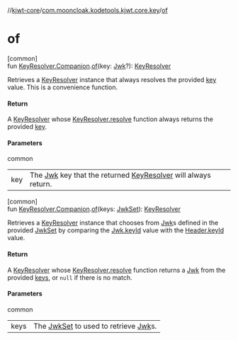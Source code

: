 //[kjwt-core](../../index.md)/[com.mooncloak.kodetools.kjwt.core.key](index.md)/[of](of.md)

# of

[common]\
fun [KeyResolver.Companion](-key-resolver/-companion/index.md).[of](of.md)(key: [Jwk](-jwk/index.md)?): [KeyResolver](-key-resolver/index.md)

Retrieves a [KeyResolver](-key-resolver/index.md) instance that always resolves the provided [key](of.md) value. This is a convenience function.

#### Return

A [KeyResolver](-key-resolver/index.md) whose [KeyResolver.resolve](-key-resolver/resolve.md) function always returns the provided [key](of.md).

#### Parameters

common

| | |
|---|---|
| key | The [Jwk](-jwk/index.md) key that the returned [KeyResolver](-key-resolver/index.md) will always return. |

[common]\
fun [KeyResolver.Companion](-key-resolver/-companion/index.md).[of](of.md)(keys: [JwkSet](../com.mooncloak.kodetools.kjwt.core/-jwk-set/index.md)): [KeyResolver](-key-resolver/index.md)

Retrieves a [KeyResolver](-key-resolver/index.md) instance that chooses from [Jwk](-jwk/index.md)s defined in the provided [JwkSet](../com.mooncloak.kodetools.kjwt.core/-jwk-set/index.md) by comparing the [Jwk.keyId](-jwk/key-id.md) value with the [Header.keyId](../com.mooncloak.kodetools.kjwt.core/-header/key-id.md) value.

#### Return

A [KeyResolver](-key-resolver/index.md) whose [KeyResolver.resolve](-key-resolver/resolve.md) function returns a [Jwk](-jwk/index.md) from the provided [keys](of.md), or `null` if there is no match.

#### Parameters

common

| | |
|---|---|
| keys | The [JwkSet](../com.mooncloak.kodetools.kjwt.core/-jwk-set/index.md) to used to retrieve [Jwk](-jwk/index.md)s. |

